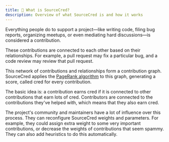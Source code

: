 ```yaml
---
title: 🔮 What is SourceCred?
description: Overview of what SourceCred is and how it works
---
```


Everything people do to support a project—like writing code, filing bug reports, organizing meetups, or even mediating hard discussions—is considered a contribution.

These contributions are connected to each other based on their relationships. For example, a pull request may fix a particular bug, and a code review may review that pull request.

This network of contributions and relationships form a contribution graph. SourceCred applies the [PageRank algorithm](https://en.wikipedia.org/wiki/PageRank)  to this graph, generating a score, called cred for every contribution.

The basic idea is: a contribution earns cred if it is connected to other contributions that earn lots of cred. Contributors are connected to the contributions they've helped with, which means that they also earn cred.

The project's community and maintainers have a lot of influence over this process. They can reconfigure SourceCred weights and parameters. For example, they could assign extra weight to some very important contributions, or decrease the weights of contributions that seem spammy. They can also add heuristics to do this automatically.
